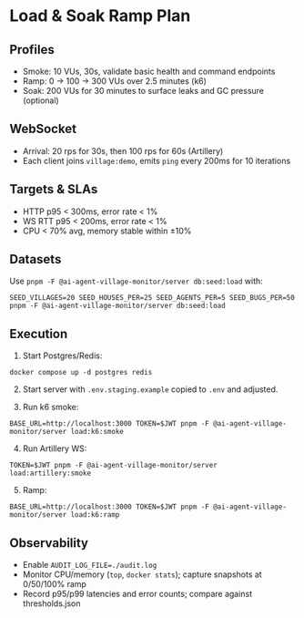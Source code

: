 # Load & Soak Ramp Plan

## Profiles

- Smoke: 10 VUs, 30s, validate basic health and command endpoints
- Ramp: 0 → 100 → 300 VUs over 2.5 minutes (k6)
- Soak: 200 VUs for 30 minutes to surface leaks and GC pressure (optional)

## WebSocket

- Arrival: 20 rps for 30s, then 100 rps for 60s (Artillery)
- Each client joins `village:demo`, emits `ping` every 200ms for 10 iterations

## Targets & SLAs

- HTTP p95 < 300ms, error rate < 1%
- WS RTT p95 < 200ms, error rate < 1%
- CPU < 70% avg, memory stable within ±10%

## Datasets

Use `pnpm -F @ai-agent-village-monitor/server db:seed:load` with:

```
SEED_VILLAGES=20 SEED_HOUSES_PER=25 SEED_AGENTS_PER=5 SEED_BUGS_PER=50 pnpm -F @ai-agent-village-monitor/server db:seed:load
```

## Execution

1) Start Postgres/Redis:
```
docker compose up -d postgres redis
```

2) Start server with `.env.staging.example` copied to `.env` and adjusted.

3) Run k6 smoke:
```
BASE_URL=http://localhost:3000 TOKEN=$JWT pnpm -F @ai-agent-village-monitor/server load:k6:smoke
```

4) Run Artillery WS:
```
TOKEN=$JWT pnpm -F @ai-agent-village-monitor/server load:artillery:smoke
```

5) Ramp:
```
BASE_URL=http://localhost:3000 TOKEN=$JWT pnpm -F @ai-agent-village-monitor/server load:k6:ramp
```

## Observability

- Enable `AUDIT_LOG_FILE=./audit.log`
- Monitor CPU/memory (`top`, `docker stats`); capture snapshots at 0/50/100% ramp
- Record p95/p99 latencies and error counts; compare against thresholds.json

